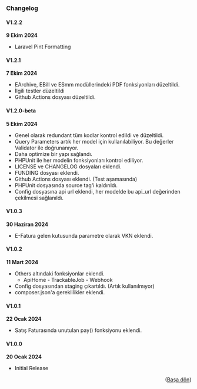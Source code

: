 ### Changelog

#### V1.2.2

**9 Ekim 2024**

- Laravel Pint Formatting

#### V1.2.1

**7 Ekim 2024**

- EArchive, EBill ve ESmm modüllerindeki PDF fonksiyonları düzeltildi.
- İlgili testler düzeltildi
- Github Actions dosyası düzeltildi.


#### V1.2.0-beta

**5 Ekim 2024**

- Genel olarak redundant tüm kodlar kontrol edildi ve düzeltildi.
- Query Parameters artık her model için kullanılabiliyor. Bu değerler Validator ile doğrunanıyor.
- Daha optimize bir yapı sağlandı.
- PHPUnit ile her modelin fonksiyonları kontrol ediliyor.
- LICENSE ve CHANGELOG dosyaları eklendi.
- FUNDING dosyası eklendi.
- Github Actions dosyası eklendi. (Test aşamasında)
- PHPUnit dosyasında source tag'i kaldırıldı.
- Config dosyasına api url eklendi, her modelde bu api_url değerinden çekilmesi sağlanıldı.


#### V1.0.3

**30 Haziran 2024**

- E-Fatura gelen kutusunda parametre olarak VKN eklendi.

#### V1.0.2

**11 Mart 2024**

- Others altındaki fonksiyonlar eklendi.
    - ApiHome - TrackableJob - Webhook
- Config dosyasından staging çıkartıldı. (Artık kullanılmıyor)
- composer.json'a gereklilikler eklendi.

#### V1.0.1

**22 Ocak 2024**

- Satış Faturasında unutulan pay() fonksiyonu eklendi.


#### V1.0.0

**20 Ocak 2024**

- Initial Release



<p align="right">(<a href="#readme-top">Başa dön</a>)</p>
